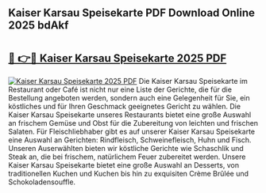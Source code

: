 ## Kaiser Karsau Speisekarte PDF Download Online 2025 bdAkf

# <h2><a href="http://gcan28o.nevu.top/?p=Kaiser+Karsau+Speisekarte">🔗 👉🔴 Kaiser Karsau Speisekarte 2025 PDF</a></h2>

[![Kaiser Karsau Speisekarte 2025 PDF](https://i.imgur.com/dBaPXMq.png)](http://gcan28o.nevu.top/?p=Kaiser+Karsau+Speisekarte)
Die Kaiser Karsau Speisekarte im Restaurant oder Café ist nicht nur eine Liste der Gerichte, die für die Bestellung angeboten werden, sondern auch eine Gelegenheit für Sie, ein köstliches und für Ihren Geschmack geeignetes Gericht zu wählen. Die Kaiser Karsau Speisekarte unseres Restaurants bietet eine große Auswahl an frischem Gemüse und Obst für die Zubereitung von leichten und frischen Salaten. Für Fleischliebhaber gibt es auf unserer Kaiser Karsau Speisekarte eine Auswahl an Gerichten: Rindfleisch, Schweinefleisch, Huhn und Fisch. Unseren Auserwählten bieten wir köstliche Gerichte wie Schaschlik und Steak an, die bei frischem, natürlichem Feuer zubereitet werden. Unsere Kaiser Karsau Speisekarte bietet eine große Auswahl an Desserts, von traditionellen Kuchen und Kuchen bis hin zu exquisiten Crème Brûlée und Schokoladensouffle.
